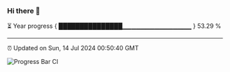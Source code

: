 ### Hi there 👋

⏳ Year progress { ███████████████▁▁▁▁▁▁▁▁▁▁▁▁▁▁▁ } 53.29 %

---

⏰ Updated on Sun, 14 Jul 2024 00:50:40 GMT

![Progress Bar CI](https://github.com/code-lakshay/GitHub-Actions-Demo/workflows/Progress%20Bar%20CI/badge.svg)
